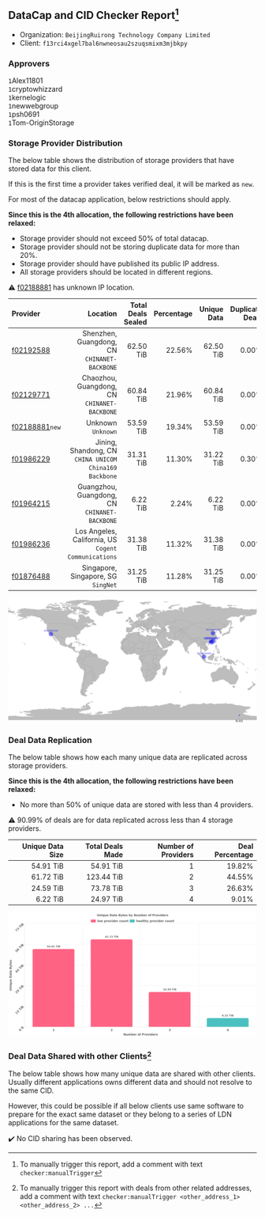 ## DataCap and CID Checker Report[^1]
 - Organization: `BeijingRuirong Technology Company Limited`
 - Client: `f13rci4xgel7bal6nwneosau2szuqsmixm3mjbkpy`
### Approvers
`1`Alex11801<br/>`1`cryptowhizzard<br/>`1`kernelogic<br/>`1`newwebgroup<br/>`1`psh0691<br/>`1`Tom-OriginStorage

### Storage Provider Distribution
The below table shows the distribution of storage providers that have stored data for this client.

If this is the first time a provider takes verified deal, it will be marked as `new`.

For most of the datacap application, below restrictions should apply.

**Since this is the 4th allocation, the following restrictions have been relaxed:**
 - Storage provider should not exceed 50% of total datacap.
 - Storage provider should not be storing duplicate data for more than 20%.
 - Storage provider should have published its public IP address.
 - All storage providers should be located in different regions.

⚠️ [f02188881](https://filfox.info/en/address/f02188881) has unknown IP location.

| Provider                                                    |                                                  Location | Total Deals Sealed | Percentage | Unique Data | Duplicate Deals |
| :---------------------------------------------------------- | --------------------------------------------------------: | -----------------: | ---------: | ----------: | --------------: |
| [f02192588](https://filfox.info/en/address/f02192588)       |           Shenzhen, Guangdong, CN<br/>`CHINANET-BACKBONE` |          62.50 TiB |     22.56% |   62.50 TiB |           0.00% |
| [f02129771](https://filfox.info/en/address/f02129771)       |           Chaozhou, Guangdong, CN<br/>`CHINANET-BACKBONE` |          60.84 TiB |     21.96% |   60.84 TiB |           0.00% |
| [f02188881](https://filfox.info/en/address/f02188881)`new`  |                                     Unknown<br/>`Unknown` |          53.59 TiB |     19.34% |   53.59 TiB |           0.00% |
| [f01986229](https://filfox.info/en/address/f01986229)       | Jining, Shandong, CN<br/>`CHINA UNICOM China169 Backbone` |          31.31 TiB |     11.30% |   31.22 TiB |           0.30% |
| [f01964215](https://filfox.info/en/address/f01964215)       |          Guangzhou, Guangdong, CN<br/>`CHINANET-BACKBONE` |           6.22 TiB |      2.24% |    6.22 TiB |           0.00% |
| [f01986236](https://filfox.info/en/address/f01986236)       |   Los Angeles, California, US<br/>`Cogent Communications` |          31.38 TiB |     11.32% |   31.38 TiB |           0.00% |
| [f01876488](https://filfox.info/en/address/f01876488)       |                    Singapore, Singapore, SG<br/>`SingNet` |          31.25 TiB |     11.28% |   31.25 TiB |           0.00% |

<img src="https://raw.githubusercontent.com/data-preservation-programs/filplus-checker-assets/main/filecoin-project/filecoin-plus-large-datasets/issues/1496/1685935322957.png"/>

### Deal Data Replication
The below table shows how each many unique data are replicated across storage providers.


**Since this is the 4th allocation, the following restrictions have been relaxed:**
- No more than 50% of unique data are stored with less than 4 providers.

⚠️ 90.99% of deals are for data replicated across less than 4 storage providers.

| Unique Data Size | Total Deals Made | Number of Providers | Deal Percentage |
| ---------------: | ---------------: | ------------------: | --------------: |
|        54.91 TiB |        54.91 TiB |                   1 |          19.82% |
|        61.72 TiB |       123.44 TiB |                   2 |          44.55% |
|        24.59 TiB |        73.78 TiB |                   3 |          26.63% |
|         6.22 TiB |        24.97 TiB |                   4 |           9.01% |

<img src="https://raw.githubusercontent.com/data-preservation-programs/filplus-checker-assets/main/filecoin-project/filecoin-plus-large-datasets/issues/1496/1685935323589.png"/>

### Deal Data Shared with other Clients[^3]
The below table shows how many unique data are shared with other clients.
Usually different applications owns different data and should not resolve to the same CID.

However, this could be possible if all below clients use same software to prepare for the exact same dataset or they belong to a series of LDN applications for the same dataset.

✔️ No CID sharing has been observed.

[^1]: To manually trigger this report, add a comment with text `checker:manualTrigger`

[^2]: Deals from those addresses are combined into this report as they are specified with `checker:manualTrigger`

[^3]: To manually trigger this report with deals from other related addresses, add a comment with text `checker:manualTrigger <other_address_1> <other_address_2> ...`
